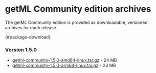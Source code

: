 <!-- # Installing from versioned archives -->
# getML Community edition archives

The getML Community edition is provided as downloadable, versioned archives for each release.

[](){#package-download}
### Version 1.5.0
- [getml-community-1.5.0-amd64-linux.tar.gz](https://static.getml.com/download/1.5.0/getml-community-1.5.0-amd64-linux.tar.gz) - 24 MB
- [getml-community-1.5.0-arm64-linux.tar.gz](https://static.getml.com/download/1.5.0/getml-community-1.5.0-arm64-linux.tar.gz) - 23 MB
